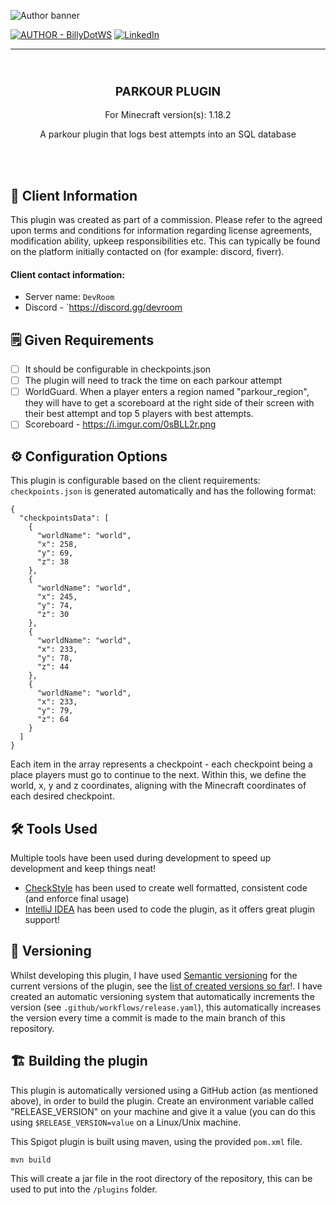 ![Author banner](https://i.imgur.com/2Pqnm9N.png)

[![AUTHOR - BillyDotWS](https://img.shields.io/static/v1?label=AUTHOR&message=BillyDotWS&color=2ea44f&style=for-the-badge&logo=discord+)](https://billy.ws) [![LinkedIn][linkedin-shield]][linkedin-url]

---
<br>
<h3 align="center" style="font-size: 2vw;text-transform: uppercase;text-align: center;line-height: 1;">Parkour Plugin</h3>
<p align="center">For Minecraft version(s): 1.18.2</p>
<p  align="center">A parkour plugin that logs best attempts into an SQL database</p>
<br>
<br>

## 🙏 Client Information
This plugin was created as part of a commission. Please refer to the agreed upon terms and conditions for information regarding license agreements, modification ability, upkeep responsibilities etc. This can typically be found on the platform initially contacted on (for example: discord, fiverr).

#### Client contact information:
- Server name: `DevRoom`
- Discord - `https://discord.gg/devroom

## 🗒️ Given Requirements
- [ ] It should be configurable in checkpoints.json
- [ ] The plugin will need to track the time on each parkour attempt
- [ ] WorldGuard. When a player enters a region named "parkour_region", they will have to get a scoreboard at the right side of their screen with their best attempt and top 5 players with best attempts.
- [ ] Scoreboard - https://i.imgur.com/0sBLL2r.png
 
## ⚙️ Configuration Options
This plugin is configurable based on the client requirements:
`checkpoints.json` is generated automatically and has the following format:
```
{
  "checkpointsData": [
    {
      "worldName": "world",
      "x": 258,
      "y": 69,
      "z": 38
    },
    {
      "worldName": "world",
      "x": 245,
      "y": 74,
      "z": 30
    },
    {
      "worldName": "world",
      "x": 233,
      "y": 78,
      "z": 44
    },
    {
      "worldName": "world",
      "x": 233,
      "y": 79,
      "z": 64
    }
  ]
}
```
Each item in the array represents a checkpoint - each checkpoint being a place players must go to continue to the next. Within this, we define the world, x, y and z coordinates, aligning with the Minecraft coordinates of each desired checkpoint.

## 🛠️ Tools Used
Multiple tools have been used during development to speed up development and keep things neat!
- [CheckStyle](https://plugins.jetbrains.com/plugin/1065-checkstyle-idea) has been used to create well formatted, consistent code (and enforce final usage)
- [IntelliJ IDEA](https://www.jetbrains.com/idea/old/) has been used to code the plugin, as it offers great plugin support!

## 👣 Versioning
Whilst developing this plugin, I have used [Semantic versioning](http://semver.org/) for the current versions of the plugin, see the [list of created versions so far](/tags)!. I have created an automatic versioning system that automatically increments the version (see `.github/workflows/release.yaml`), this automatically increases the version every time a commit is made to the main branch of this repository.

## 🏗️ Building the plugin
This plugin is automatically versioned using a GitHub action (as mentioned above), in order to build the plugin. Create an environment variable called "RELEASE_VERSION" on your machine and give it a value (you can do this using `$RELEASE_VERSION=value` on a Linux/Unix machine.

This Spigot plugin is built using maven, using the provided `pom.xml` file.
```
mvn build
```
This will create a jar file in the root directory of the repository, this can be used to put into the `/plugins` folder.

[linkedin-shield]: https://img.shields.io/badge/-LinkedIn-black.svg?style=for-the-badge&logo=linkedin&colorB=555
[linkedin-url]: https://www.linkedin.com/in/billy-robinson-a6486714a/
